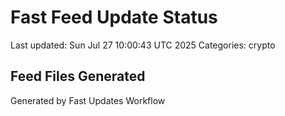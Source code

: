 # Fast Feed Update Status
Last updated: Sun Jul 27 10:00:43 UTC 2025
Categories: crypto

## Feed Files Generated

Generated by Fast Updates Workflow
